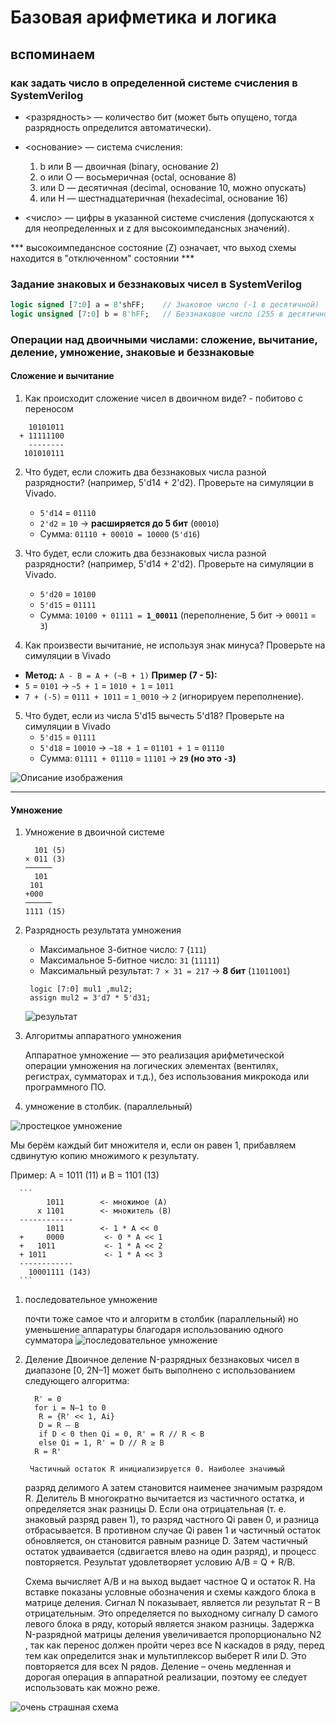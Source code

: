 # Базовая арифметика и логика


##  вспоминаем

### как задать число в определенной системе счисления в SystemVerilog

* <разрядность> — количество бит (может быть опущено, тогда разрядность определится автоматически).

* <основание> — система счисления:
  1. b или B — двоичная (binary, основание 2)
  2.  o или O — восьмеричная (octal, основание 8)
  3.   или D — десятичная (decimal, основание 10, можно опускать)
  4.    или H — шестнадцатеричная (hexadecimal, основание 16)

* <число> — цифры в указанной системе счисления (допускаются x для неопределенных и z для высокоимпедансных значений).


***  высокоимпедансное состояние (Z) означает, что выход схемы находится в "отключенном" состоянии  ***

###  Задание знаковых и беззнаковых чисел в SystemVerilog

```sv
logic signed [7:0] a = 8'shFF;    // Знаковое число (-1 в десятичной)
logic unsigned [7:0] b = 8'hFF;   // Беззнаковое число (255 в десятичной)

```

### Операции над двоичными числами: сложение, вычитание, деление, умножение, знаковые и беззнаковые

#### Сложение и вычитание

1. Как происходит сложение чисел в двоичном виде? - побитово с переносом
  ```
      10101011
    + 11111100
      --------
     101010111
  ```

2. Что будет, если сложить два беззнаковых числа разной разрядности? (например, 5'd14 + 2'd2). Проверьте на симуляции в Vivado.

    - `5'd14` = `01110`
    - `2'd2` = `10` → **расширяется до 5 бит** (`00010`)
    - Сумма: `01110 + 00010 = 10000` (`5'd16`)

3. Что будет, если сложить два беззнаковых числа разной разрядности? (например, 5'd14 + 2'd2). Проверьте на симуляции в Vivado.

   - `5'd20` = `10100`
   - `5'd15` = `01111`
   - Сумма: `10100 + 01111 = `**`1_00011`** (переполнение, 5 бит → `00011` = `3`)

4. Как произвести вычитание, не используя знак минуса? Проверьте на симуляции в Vivado

  - **Метод:** `A - B = A + (~B + 1)`
  **Пример (7 - 5):**
  - `5` = `0101` → `~5 + 1` = `1010 + 1` = `1011`
  - `7 + (-5)` = `0111 + 1011` = `1_0010` → `2` (игнорируем переполнение).

5. Что будет, если из числа 5'd15 вычесть 5'd18? Проверьте на симуляции в Vivado
    - `5'd15` = `01111`
    - `5'd18` = `10010` → `~18 + 1` = `01101 + 1` = `01110`
    - Сумма: `01111 + 01110` = `11101` → **`29` (но это `-3`)**

  ![Описание изображения](./pic/num1.png)

---
#### Умножение
1. Умножение в двоичной системе
    ```
      101 (5)
    × 011 (3)
    ──────
      101
     101
   +000
    ──────
    1111 (15)
    ```

2. Разрядность результата умножения

    - Максимальное 3-битное число: `7` (`111`)
    - Максимальное 5-битное число: `31` (`11111`)
    - Максимальный результат: `7 × 31 = 217` → **8 бит** (`11011001`)
     ```
      logic [7:0] mul1 ,mul2;
      assign mul2 = 3'd7 * 5'd31;

     ```
     ![результат](./pic/mul.png)
3.  Алгоритмы аппаратного умножения

    Аппаратное умножение — это реализация арифметической операции умножения на логических элементах (вентилях, регистрах, сумматорах и т.д.), без использования микрокода или программного ПО.

   1. умножение в столбик. (параллельный)

  ![простецкое умножение](./pic/simple_mul.png)

  Мы берём каждый бит множителя и, если он равен 1, прибавляем сдвинутую копию множимого к результату.

  Пример: A = 1011 (11) и B = 1101 (13)

      ```
            1011        <- множимое (A)
          x 1101        <- множитель (B)
      ------------
            1011        <- 1 * A << 0
      +     0000         <- 0 * A << 1
      +   1011           <- 1 * A << 2
      + 1011             <- 1 * A << 3
      ------------
        10001111 (143)
      ```
  1. последовательное умножение

      почти тоже самое что и алгоритм в столбик (параллельный) но уменьшение аппаратуры благодаря использованию одного сумматора
      ![последовательное умножение](./pic/sequence_mull.png)
1. Деление
    Двоичное деление N-разрядных беззнаковых чисел в диапазоне [0, 2N–1]
    может быть выполнено с использованием следующего алгоритма:
    ```
      R' = 0
      for i = N–1 to 0
       R = {R' << 1, Ai}
       D = R – B
       if D < 0 then Qi = 0, R' = R // R < B
       else Qi = 1, R' = D // R ≥ B
      R = R'
    ```

        Частичный остаток R инициализируется 0. Наиболее значимый
    разряд делимого A затем становится наименее значимым разрядом R. Делитель В многократно вычитается из частичного остатка, и определяется
    знак разницы D. Если она отрицательная (т. е. знаковый разряд равен 1),
    то разряд частного Qi равен 0, и разница отбрасывается. В противном
    случае Qi равен 1 и частичный остаток обновляется, он становится равным разнице D. Затем частичный остаток удваивается (сдвигается влево
    на один разряд), и процесс повторяется. Результат удовлетворяет условию A/B = Q + R/B.

    Схема вычисляет A/B и на выход выдает частное Q и остаток R.
    На вставке показаны условные обозначения и схемы каждого блока
    в матрице деления. Сигнал N показывает, является ли результат R – B
    отрицательным. Это определяется по выходному сигналу D самого левого блока в ряду, который является знаком разницы.
    Задержка N-разрядной матрицы деления увеличивается пропорционально N2
    , так как перенос должен пройти через все N каскадов в ряду,
    перед тем как определится знак и мультиплексор выберет R или D. Это
    повторяется для всех N рядов. Деление – очень медленная и дорогая операция в аппаратной реализации, поэтому ее следует использовать как
    можно реже.

![ очень страшная схема](./pic/division.png)
